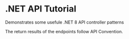 # .NET API Tutorial

Demonstrates some usefule .NET 8 API controller patterns

The return results of the endpoints follow API Convention.
